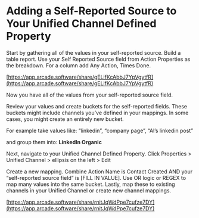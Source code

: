 # Adding a Self-Reported Source to Your Unified Channel Defined Property

Start by gathering all of the values in your self-reported source. Build a table report. Use your Self Reported Source field from Action Properties as the breakdown. For a column add Any Action, Times Done. 

[https://app.arcade.software/share/gELifKcAbbJ7YpVgytfR](https://app.arcade.software/share/gELifKcAbbJ7YpVgytfR)

Now you have all of the values from your self-reported source field. 

Review your values and create buckets for the self-reported fields. These buckets might include channels you’ve defined in your mappings. In some cases, you might create an entirely new bucket. 

For example take values like: “linkedin”, “company page”, “Al’s linkedin post” 

and group them into: **LinkedIn Organic**

Next, navigate to your Unified Channel Defined Property. Click Properties > Unified Channel > ellipsis on the left > Edit 

Create a new mapping. Combine Action Name is Contact Created AND your “self-reported source field” is [FILL IN VALUE]. Use OR logic or REGEX to map many values into the same bucket. Lastly, map these to existing channels in your Unified Channel or create new channel mappings.

[https://app.arcade.software/share/rnitJqWdPpe7cufze7DY](https://app.arcade.software/share/rnitJqWdPpe7cufze7DY)
